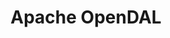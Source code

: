 ---
git: https://github.com/apache/incubator-opendal
logohandle: apache_opendal
sort: opendal
tags:
- apache
title: Apache OpenDAL
website: https://opendal.apache.org/
---